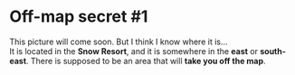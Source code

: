 <h1>Off-map secret #1</h1>
This picture will come soon. But I think I know where it is...<br/>
It is located in the <b>Snow Resort</b>, and it is somewhere in the <b>east</b> or <b>south-east</b>. There is supposed to be an area that will <b>take you off the map</b>.

